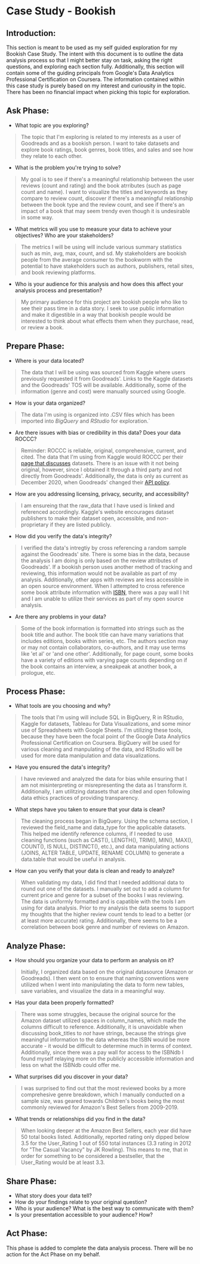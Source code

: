 # Case Study - Bookish

## Introduction:
This section is meant to be used as my self guided exploration for my Bookish Case Study. The intent with this document is to outline the data analysis process so that I might better stay on task, asking the right questions, and exploring each section fully. Additionally, this section will contain some of the guiding principals from Google's Data Analytics Professional Certification on Coursera. The information contained within this case study is purely based on my interest and curiousity in the topic. There has been no financial impact when picking this topic for exploration.

## Ask Phase:
- What topic are you exploring? 
> The topic that I'm exploring is related to my interests as a user of Goodreads and as a bookish person. I want to take datasets and explore book ratings, book genres, book titles, and sales and see how they relate to each other.
- What is the problem you're trying to solve? 
> My goal is to see if there's a meaningful relationship between the user reviews (count and rating) and the book atrributes (such as page count and name). I want to visualize the titles and keywords as they compare to review count, discover if there's a meaningful relationship between the book type and the review count, and see if there's an impact of a book that may seem trendy even though it is undesirable in some way.
- What metrics will you use to measure your data to achieve your objectives? Who are your stakeholders? 
> The metrics I will be using will include various summary statistics such as min, avg, max, count, and sd. My stakeholders are bookish people from the average consumer to the bookworm with the potential to have stakeholders such as authors, publishers, retail sites, and book reviewing platforms.
- Who is your audience for this analysis and how does this affect your analysis process and presentation? 
> My primary audience for this project are bookish people who like to see their pass time in a data story. I seek to use public information and make it digestible in a way that bookish people would be interested to think about what effects them when they purchase, read, or review a book.

## Prepare Phase:
- Where is your data located? 
> The data that I will be using was sourced from Kaggle where users previously requested it from Goodreads'. Links to the Kaggle datasets and the Goodreads' TOS will be available. Additionally, some of the information (genre and cost) were manually sourced using Google.
- How is your data organized? 
> The data I'm using is organized into .CSV files which has been imported into *BigQuery* and *RStudio* for exploration.`
- Are there issues with bias or credibility in this data? Does your data ROCCC? 
> Reminder: ROCCC is reliable, original, comprehensive, current, and cited. The data that I'm using from Kaggle would ROCCC per their [page that discusses](https://www.kaggle.com/docs/datasets) datasets. There is an issue with it not being original, however, since I obtained it through a third party and not directly from Goodreads'. Additionally, the data is only as current as December 2020, when Goodreads' changed their [API policy](https://www.goodreads.com/api/terms).
- How are you addressing licensing, privacy, security, and accessibility?
> I am ensureing that the raw_data that I have used is linked and referenced accordingly. Kaggle's website encourages dataset publishers to make their dataset open, accessible, and non-proprietary if they are listed publicly.
- How did you verify the data's integrity?
> I verified the data's intregtiy by cross referencing a random sample against the Goodreads' site. There is some bias in the data, because the analysis I am doing is only based on the review attributes of Goodreads'. If a bookish person uses another method of tracking and reviewing, this information would not be available as part of my analysis. Additionally, other apps with reviews are less accessible in an open source environment. When I attempted to cross reference some book attribute information with [ISBN](https://isbndb.com), there was a pay wall I hit and I am unable to utilize their services as part of my open source analysis.
- Are there any problems in your data?
> Some of the book information is formatted into strings such as the book title and author. The book title can have many variations that includes editions, books within series, etc. The authors section may or may not contain collaborators, co-authors, and it may use terms like 'et al' or 'and one other'. Additionally, for page count, some books have a variety of editions with varying page counts depending on if the book contains an interview, a sneakpeak at another book, a prologue, etc.

## Process Phase:
- What tools are you choosing and why?
> The tools that I'm using will include SQL in BigQuery, R in RStudio, Kaggle for datasets, Tableau for Data Visualizations, and some minor use of Spreadsheets with Google Sheets. I'm utilizing these tools, because they have been the focal point of the Google Data Analytics Professional Certification on Coursera. BigQuery will be used for various cleaning and manpulating of the data, and RStudio will be used for more data manipulation and data visualizations.
- Have you ensured the data's integrity?
> I have reviewed and analyzed the data for bias while ensuring that I am not misinterpreting or misrepresenting the data as I transform it. Additionally, I am utilitzing datasets that are cited and open following data ethics practices of providing transparency.
- What steps have you taken to ensure that your data is clean?
> The cleaning process began in BigQuery. Using the schema section, I reviewed the field_name and data_type for the applicable datasets. This helped me identify reference columns, if I needed to use cleaning functions (such as CAST(), LENGTH(), TRIM(), MIN(), MAX(), COUNT(), IS NULL, DISTINCT(), etc.), and data manipulating actions (JOINS, ALTER TABLE, UPDATE, RENAME COLUMN) to generate a data.table that would be useful in analysis.
- How can you verify that your data is clean and ready to analyze?
> When validating my data, I did find that I needed additional data to round out one of the datasets. I manually set out to add a column for current price and genre for a subset of the books I was reviewing. The data is uniformly formatted and is capatible with the tools I am using for data analysis. Prior to my analysis the data seems to support my thoughts that the higher review count tends to lead to a better (or at least more accurate) rating. Additionally, there seems to be a correlation between book genre and number of reviews on Amazon.

## Analyze Phase:
- How should you organize your data to perform an analysis on it?
> Initially, I organized data based on the original datasource (Amazon or Goodreads). I then went on to ensure that naming conventions were utilized when I went into manipulating the data to form new tables, save variables, and visualize the data in a meaningful way.
- Has your data been properly formatted?
> There was some struggles, because the original source for the Amazon dataset utilized spaces in column_names, which made the columns difficult to reference. Additionally, it is unavoidable when discussing book_titles to *not* have strings, because the strings give meaningful information to the data whereas the ISBN would be more accurate - it would be difficult to determine much in terms of context. Additionally, since there was a pay wall for access to the ISBNdb I found myself relaying more on the publicly accessible information and less on what the ISBNdb could offer me.
- What surprises did you discover in your data?
> I was surprised to find out that the most reviewed books by a more comprehesive genre breakdown, which I manually conducted on a sample size, was geared towards Children's books being the most commonly reviewed for Amazon's Best Sellers from 2009-2019.
- What trends or relationships did you find in the data?
> When looking deeper at the Amazon Best Sellers, each year did have 50 total books listed. Additionally, reported rating only dipped below 3.5 for the User_Rating 1 out of 550 total instances (3.3 rating in 2012 for "The Casual Vacancy" by JK Rowling). This means to me, that in order for something to be considered a bestseller, that the User_Rating would be at least 3.3. 

## Share Phase:
- What story does your data tell?
- How do your findings relate to your original question?
- Who is your audience? What is the best way to communicate with them?
- Is your presentation accessible to your audience? How?

## Act Phase:
This phase is added to complete the data analysis process. There will be no action for the Act Phase on my behalf.
